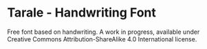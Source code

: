 # Tarale - Handwriting Font

Free font based on handwriting. A work in progress, available under Creative Commons Attribution-ShareAlike 4.0 International license.
